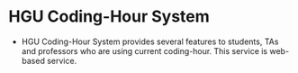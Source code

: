 # HGU Coding-Hour System



- HGU Coding-Hour System provides several features to students, TAs and professors who are using current coding-hour. This service is web-based service.


